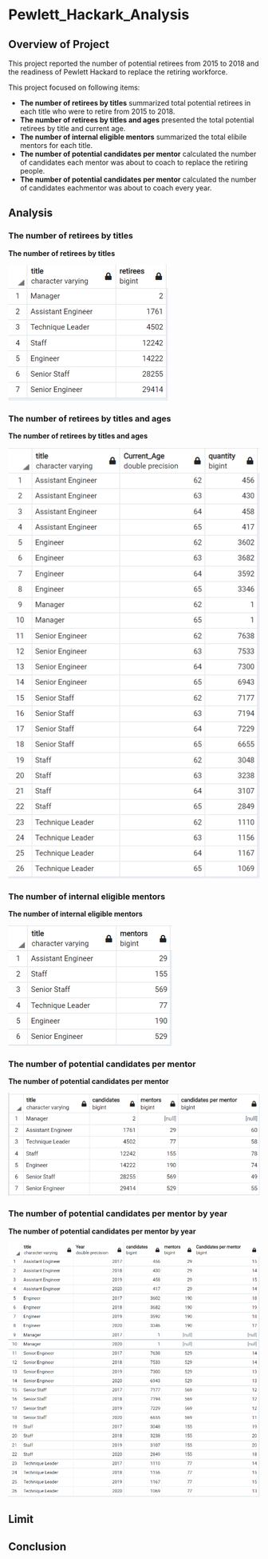 # Pewlett_Hackark_Analysis

## Overview of Project
This project reported the number of potential retirees from 2015 to 2018 and the readiness of Pewlett Hackard to replace the retiring workforce. 

This project focused on following items:
 - **The number of retirees by titles** summarized total potential retirees in each title who were to retire from 2015 to 2018.
 - **The number of retirees by titles and ages** presented the total potential retirees by title and current age. 
 - **The number of internal eligible mentors** summarized the total elibile mentors for each title. 
 - **The number of potential candidates per mentor** calculated the number of candidates each mentor was about to coach to replace the retiring people. 
 - **The number of potential candidates per mentor** calculated the number of candidates eachmentor was about to coach every year. 

## Analysis

### The number of retirees by titles


**The number of retirees by titles**

![The number of retirees by titles](Analysis/01_retirees_by_title.png)

### The number of retirees by titles and ages


**The number of retirees by titles and ages**

![The number of retirees by titles and ages](Analysis/03_retirees_by_title_age.png)

### The number of internal eligible mentors


**The number of internal eligible mentors**

![The number of internal eligible mentors](Analysis/02_mentor_by_title.png)

### The number of potential candidates per mentor


**The number of potential candidates per mentor**

![The number of potential candidates per mentor](Analysis/04_candidates_per_mentor.png)


### The number of potential candidates per mentor by year


**The number of potential candidates per mentor by year**

![The number of potential candidates per mentor by year](Analysis/05_candidates_per_mentor_by_year.png)

## Limit

## Conclusion
